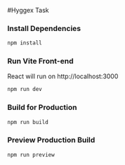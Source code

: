 #Hyggex Task

### Install Dependencies

```bash
npm install
```

### Run Vite Front-end

React will run on http://localhost:3000

```bash
npm run dev
```

### Build for Production

```bash
npm run build
```

### Preview Production Build
```bash
npm run preview
```
